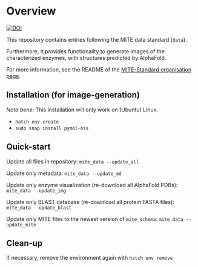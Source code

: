 # Overview

[![DOI](https://zenodo.org/badge/834042284.svg)](https://zenodo.org/doi/10.5281/zenodo.13294303)

This repository contains entries following the MITE data standard (`data`).

Furthermore, it provides functionality to generate images of the characterized enzymes, with structures predicted by AlphaFold.

For more information, see the README of the [MITE-Standard organisation page](https://github.com/mite-standard).

## Installation (for image-generation)

*Nota bene*: This installation will only work on (Ubuntu) Linux.

- `hatch env create`
- `sudo snap install pymol-oss`

## Quick-start

Update all files in repository: `mite_data --update_all`

Update only metadata: `mite_data --update_md`

Update only enzyme visualization (re-download all AlphaFold PDBs): `mite_data --update_img`

Update only BLAST database (re-download all protein FASTA files): `mite_data --update_blast`

Update only MITE files to the newest version of `mite_schema`: `mite_data --update_mite`

## Clean-up

If necessary, remove the environment again with `hatch env remove`
